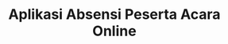 ---
code: PBL-106
name: VEC (Virtual Event Check-In)
title: Aplikasi Absensi Peserta Acara Online
tags:
  - PHP
manpro: 222332-iqbal
cover: ./cover.png
link: https://pbl.polibatam.ac.id/pamerin/detail.php?title=aplikasi-absensi-peserta-acara-online&id=MjU1NQ==&ta=NQ==&id_tim=Mjg1Mg==
team:
  - 4342401031-ariq
  - 4342401036-andri
  - 4342401038-veny
  - 4342401044-bima
  - 4342401053-hasdur
  - 4342401055-naomi
---